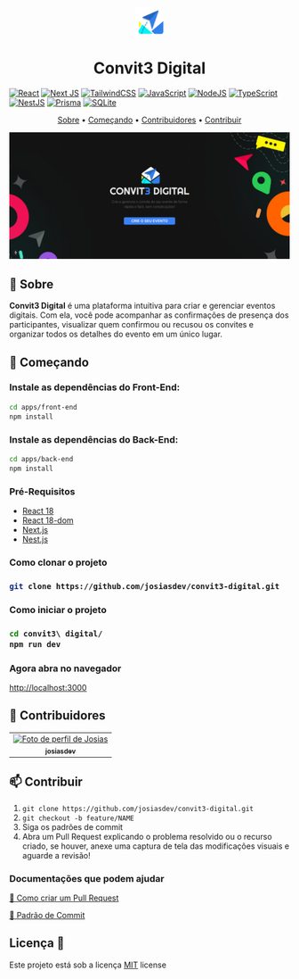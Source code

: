 <div align="center">
  <img src="./apps/front-end/public/logo.svg" alt="Logo" width="50" height="50">
  <h1>Convit3 Digital</h1>
</div>

[![React](https://img.shields.io/badge/react-%2320232a.svg?style=for-the-badge&logo=react&logoColor=%2361DAFB)](https://react.dev)
[![Next JS](https://img.shields.io/badge/Next-black?style=for-the-badge&logo=next.js&logoColor=white)](https://nextjs.org)
[![TailwindCSS](https://img.shields.io/badge/tailwindcss-%2338B2AC.svg?style=for-the-badge&logo=tailwind-css&logoColor=white)](https://tailwindcss.com)
[![JavaScript](https://img.shields.io/badge/javascript-%23323330.svg?style=for-the-badge&logo=javascript&logoColor=%23F7DF1E)](https://developer.mozilla.org/pt-BR/docs/Web/JavaScript)
[![NodeJS](https://img.shields.io/badge/node.js-6DA55F?style=for-the-badge&logo=node.js&logoColor=white)](https://nodejs.org/pt)
[![TypeScript](https://img.shields.io/badge/typescript-%23007ACC.svg?style=for-the-badge&logo=typescript&logoColor=white)](https://www.typescriptlang.org)
[![NestJS](https://img.shields.io/badge/nestjs-%23E0234E.svg?style=for-the-badge&logo=nestjs&logoColor=white)](https://nestjs.com)
[![Prisma](https://img.shields.io/badge/Prisma-3982CE?style=for-the-badge&logo=Prisma&logoColor=white)](https://www.prisma.io)
[![SQLite](https://img.shields.io/badge/sqlite-%2307405e.svg?style=for-the-badge&logo=sqlite&logoColor=white)](https://www.sqlite.org)


<p align="center">
 <a href="#about">Sobre</a> • 
 <a href="#started">Começando</a> • 
  <a href="#colab">Contribuidores</a> •
 <a href="#contribute">Contribuir</a>
</p>

<p align="center">
    <img src="./icones/home.png" alt="Image Example" width="1280px">
</p>

<h2 id="started">📌 Sobre</h2>
<b>Convit3 Digital</b> é uma plataforma intuitiva para criar e gerenciar eventos digitais. Com ela, você pode acompanhar as confirmações de presença dos participantes, visualizar quem confirmou ou recusou os convites e organizar todos os detalhes do evento em um único lugar.

<h2 id="started">🚀 Começando</h2>

### Instale as dependências do Front-End:
```bash
cd apps/front-end
npm install
```

### Instale as dependências do Back-End:
```bash
cd apps/back-end
npm install
```


<h3>Pré-Requisitos</h3>

- [React 18](https://react.dev)
- [React 18-dom](https://react.dev)
- [Next.js](https://nextjs.org)
- [Nest.js](https://nestjs.com)


<h3>Como clonar o projeto<h3>

```bash
git clone https://github.com/josiasdev/convit3-digital.git
```

<h3>Como iniciar o projeto<h3>

```bash
cd convit3\ digital/
npm run dev
```

<h3>Agora abra no navegador</h3>

[http://localhost:3000](http://localhost:3000)

<h2 id="colab">🤝 Contribuidores</h2>

<table>
<tr>
<td align="center">
      <a href="https://github.com/josiasdev">
        <img src="https://avatars.githubusercontent.com/u/71450649?v=4" width="100px" alt="Foto de perfil de Josias"/>
        <br>
        <sub>
          <b>josiasdev</b>
        </sub>
      </a>
    </td>
    </tr>
</table>


<h2 id="contribute">📫 Contribuir</h2>


1. `git clone https://github.com/josiasdev/convit3-digital.git`
2. `git checkout -b feature/NAME`
3. Siga os padrões de commit
4. Abra um Pull Request explicando o problema resolvido ou o recurso criado, se houver, anexe uma captura de tela das modificações visuais e aguarde a revisão!

<h3>Documentações que podem ajudar</h3>

[📝 Como criar um Pull Request](https://www.atlassian.com/br/git/tutorials/making-a-pull-request)

[💾 Padrão de Commit](https://gist.github.com/joshbuchea/6f47e86d2510bce28f8e7f42ae84c716)


<h2 id="license">Licença  📃 </h2>

Este projeto está sob a licença [MIT](LICENSE) license